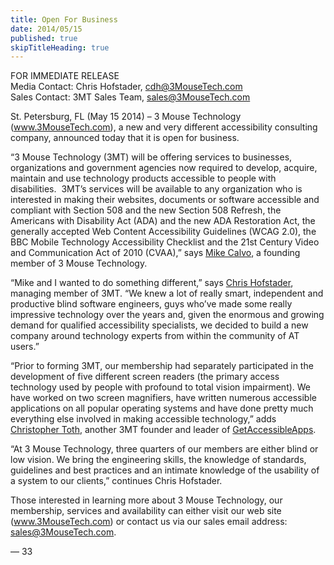 ```yaml
---
title: Open For Business
date: 2014/05/15
published: true
skipTitleHeading: true
---
```


FOR IMMEDIATE RELEASE  
Media Contact: Chris Hofstader, [cdh@3MouseTech.com](mailto:cdh@3MouseTech.com)  
Sales Contact: 3MT Sales Team, [sales@3MouseTech.com](mailto:sales@3MouseTech.com)

St. Petersburg, FL (May 15 2014) – 3 Mouse Technology (www.3MouseTech.com), a new and very different accessibility consulting company, announced today that it is open for business.   

“3 Mouse Technology (3MT) will be offering services to businesses, organizations and government agencies now required to develop, acquire, maintain and use technology products accessible to people with disabilities.  3MT’s services will be available to any organization who is interested in making their websites, documents or software accessible and compliant with Section 508 and the new Section 508 Refresh, the Americans with Disability Act (ADA) and the new ADA Restoration Act, the generally accepted Web Content Accessibility Guidelines (WCAG 2.0), the BBC Mobile Technology Accessibility Checklist and the 21st Century Video and Communication Act of 2010 (CVAA),” says [Mike Calvo](http://3mousetech.com/members/mike), a founding member of 3 Mouse Technology.

“Mike and I wanted to do something different,” says [Chris Hofstader](http://3mousetech.com/members/cdh), managing member of 3MT. “We knew a lot of really smart, independent and productive blind software engineers, guys who’ve made some really impressive technology over the years and, given the enormous and growing demand for qualified accessibility specialists, we decided to build a new company around technology experts from within the community of AT users.”

“Prior to forming 3MT, our membership had separately participated in the development of  five different screen readers (the primary access technology used by people with profound to total vision impairment). We have worked on two screen magnifiers, have written numerous accessible applications on all popular operating systems and have done pretty much everything else involved in making accessible technology,” adds [Christopher Toth](http://3mousetech.com/members/q), another 3MT founder and leader of [GetAccessibleApps](http://www.getaccessibleapps.com).

“At 3 Mouse Technology, three quarters of our members are either blind or low vision. We bring the engineering skills, the knowledge of standards, guidelines and best practices and an intimate knowledge of the usability of a system to our clients,” continues Chris Hofstader.

Those interested in learning more about 3 Mouse Technology, our membership, services and availability can either visit our web site (www.3MouseTech.com) or contact us via our sales email address: sales@3MouseTech.com.

— 33
